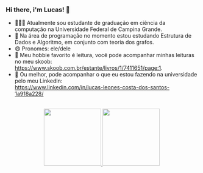 ### Hi there, i'm Lucas! 👋

- 👩🏻‍🎓 Atualmente sou estudante de graduação em ciência da computação na Universidade Federal de Campina Grande.
- 📖 Na área de programação no momento estou estudando Estrutura de Dados e Algoritmo, em conjunto com teoria dos grafos.
- 😄 Pronomes: ele/dele
- 🥸 Meu hobbie favorito é leitura, você pode acompanhar minhas leituras no meu skoob:<br>
    https://www.skoob.com.br/estante/livros/1/7411651/page:1.
- 🤖 Ou melhor, pode acompanhar o que eu estou fazendo na universidade pelo meu LinkedIn:<br>
    https://www.linkedin.com/in/lucas-leones-costa-dos-santos-1a918a228/

<br>

<div align="center">
  <a href="https://github.com/lleones">
  <img height="150em" src="https://github-readme-stats.vercel.app/api?username=lleones&show_icons=true&theme=dark&include_all_commits=true&count_private=true"/>
  <img height="150em" src="https://github-readme-stats.vercel.app/api/top-langs/?username=lleones&layout=compact&langs_count=7&theme=dracula"/>
</div>
